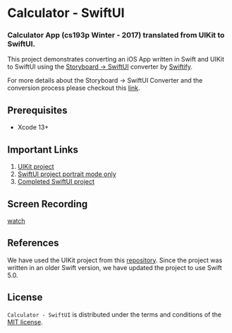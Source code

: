 # Calculator - SwiftUI
<h3> Calculator App (cs193p Winter - 2017) translated from UIKit to SwiftUI.</h3>

This project demonstrates converting an iOS App written in Swift and UIKit to SwiftUI using the [Storyboard → SwiftUI](https://swiftify.com/converter/storyboard2swiftui/) converter by [Swiftify](https://swiftify.com/converter/code/). 

For more details about the Storyboard → SwiftUI Converter and the conversion process please checkout this
[link](https://medium.com/@mdibrahimhassan/we-have-recently-released-an-update-for-our-swiftui-converter-and-now-we-have-added-support-for-the-cd0dbc117bd5).

## Prerequisites

 - Xcode 13+

## Important Links
1. [UIKit project](https://github.com/Swiftify-Corp/Calculator-SwiftUI/tree/main/Calculator-Storyboard)
2. [SwiftUI project portrait mode only](https://github.com/Swiftify-Corp/Calculator-SwiftUI/tree/main/Calculator-SwiftUI(Portrait))
3. [Completed SwiftUI project](https://github.com/Swiftify-Corp/Calculator-SwiftUI/tree/main/Calculator-SwiftUI(Portrait%2BLandscape))

## Screen Recording

[watch](https://user-images.githubusercontent.com/16992520/151178548-cbf56d45-a8a9-41a2-afbe-f4ce170941ed.mov)

## References
We have used the UIKit project from this [repository](https://github.com/m2mtech/calculator-2017). Since the project was written in an older Swift version, we have updated the project to use Swift 5.0.

## License

`Calculator - SwiftUI`  is distributed under the terms and conditions of the  [MIT license](https://github.com/Swiftify-Corp/Calculator-SwiftUI/blob/main/LICENSE). 
